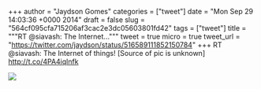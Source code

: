 
+++
author = "Jaydson Gomes"
categories = ["tweet"]
date = "Mon Sep 29 14:03:36 +0000 2014"
draft = false
slug = "564cf095cfa715206af3cac2e3dc05603801fd42"
tags = ["tweet"]
title = """RT @siavash: The Internet..."""
tweet = true
micro = true
tweet_url = "https://twitter.com/jaydson/status/516589111852150784"
+++
RT @siavash: The Internet of things! [Source of pic is unknown] http://t.co/4PA4iqlnfk

![](/images/tweet-media/516589111852150784-ByqEWFNIIAEeo9t.jpg)